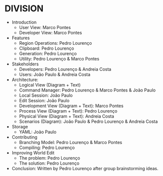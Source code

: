# DIVISION

* Introduction
  * User View: Marco Pontes
  * Developer View: Marco Pontes
* Features
  * Region Operations: Pedro Lourenço
  * Clipboard: Pedro Lourenço
  * Generation: Pedro Lourenço
  * Utility: Pedro Lourenço & Marco Pontes
* Stakeholders
  * Developers: Pedro Lourenço & Andreia Costa
  * Users: João Paulo & Andreia Costa
* Architecture:
  * Logical View (Diagram + Text)
   * Command Manager: Pedro Lourenço & Marco Pontes & João Paulo
   * Local Session: João Paulo
    * Edit Session: João Paulo
  * Development View (Diagram + Text): Marco Pontes
  * Process View (Diagram + Text): Pedro Lourenço  
  * Physical View (Diagram + Text): Andreia Costa
  * Scenarios (Diagram): João Paulo & Pedro Lourenço & Andreia Costa
* Storage
  * YAML: João Paulo
* Contributing
  * Branching Model: Pedro Lourenço & Marco Pontes
  * Compiling: Pedro Lourenço
* Improving World Edit
  * The problem: Pedro Lourenço
  * The solution: Pedro Lourenço
* Conclusion: Written by Pedro Lourenço after group brainstorming ideas.
